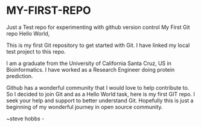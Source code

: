 # MY-FIRST-REPO
Just a Test repo for experimenting with github version control
My First Git repo
Hello World,

This is my first Git repository to get started with Git. I have linked my local test project to this repo.

I am a graduate from the University of California Santa Cruz, US in Bioinformatics.
I have worked as a Research Engineer doing protein prediction. 

Github has a wonderful community that I would love to help contribute to.
So I decided to join Git and as a Hello World task, here is my first GIT repo. I seek your help and support to better understand Git. Hopefully this is just a beginning of my wonderful journey in open source community.




~steve hobbs - 
